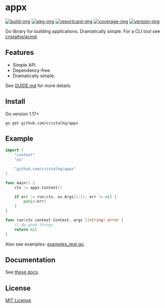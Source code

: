 # appx

[![build-img]][build-url]
[![pkg-img]][pkg-url]
[![reportcard-img]][reportcard-url]
[![coverage-img]][coverage-url]
[![version-img]][version-url]

Go library for building applications. Dramatically simple. For a CLI tool see [cristalhq/acmd](https://github.com/cristalhq/acmd).

## Features

* Simple API.
* Dependency-free.
* Dramatically simple.

See [GUIDE.md](https://github.com/cristalhq/appx/blob/main/GUIDE.md) for more details

## Install

Go version 1.17+

```
go get github.com/cristalhq/appx
```

## Example

```go
import (
	"context"
	"os"

	"github.com/cristalhq/appx"
)

func main() {
	ctx := appx.Context()

	if err := run(ctx, os.Args[1:]); err != nil {
		panic(err)
	}
}

func run(ctx context.Context, args []string) error {
	// do good things
	return nil
}
```

Also see examples: [examples_test.go](https://github.com/cristalhq/appx/blob/main/example_test.go).

## Documentation

See [these docs][pkg-url].

## License

[MIT License](LICENSE).

[build-img]: https://github.com/cristalhq/appx/workflows/build/badge.svg
[build-url]: https://github.com/cristalhq/appx/actions
[pkg-img]: https://pkg.go.dev/badge/cristalhq/appx
[pkg-url]: https://pkg.go.dev/github.com/cristalhq/appx
[reportcard-img]: https://goreportcard.com/badge/cristalhq/appx
[reportcard-url]: https://goreportcard.com/report/cristalhq/appx
[coverage-img]: https://codecov.io/gh/cristalhq/appx/branch/main/graph/badge.svg
[coverage-url]: https://codecov.io/gh/cristalhq/appx
[version-img]: https://img.shields.io/github/v/release/cristalhq/appx
[version-url]: https://github.com/cristalhq/appx/releases
